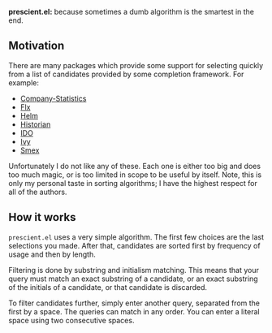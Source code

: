 **prescient.el:** because sometimes a dumb algorithm is the smartest
in the end.

## Motivation

There are many packages which provide some support for selecting
quickly from a list of candidates provided by some completion
framework. For example:

* [Company-Statistics]
* [Flx]
* [Helm]
* [Historian]
* [IDO]
* [Ivy]
* [Smex]

Unfortunately I do not like any of these. Each one is either too big
and does too much magic, or is too limited in scope to be useful by
itself. Note, this is only my personal taste in sorting algorithms; I
have the highest respect for all of the authors.

## How it works

`prescient.el` uses a very simple algorithm. The first few choices are
the last selections you made. After that, candidates are sorted first
by frequency of usage and then by length.

Filtering is done by substring and initialism matching. This means
that your query must match an exact substring of a candidate, or an
exact substring of the initials of a candidate, or that candidate is
discarded.

To filter candidates further, simply enter another query, separated
from the first by a space. The queries can match in any order. You can
enter a literal space using two consecutive spaces.

[company-statistics]: https://github.com/company-mode/company-statistics
[flx]: https://github.com/lewang/flx
[helm]: https://github.com/emacs-helm/helm
[historian]: https://github.com/PythonNut/historian.el
[ido]: https://www.gnu.org/software/emacs/manual/ido.html
[ivy]: https://github.com/abo-abo/swiper#ivy
[smex]: https://github.com/nonsequitur/smex
